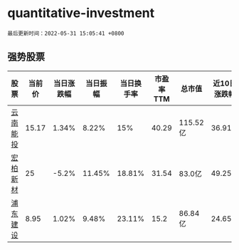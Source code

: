 # quantitative-investment

`最后更新时间：2022-05-31 15:05:41 +0800`

## 强势股票

|股票|当前价|当日涨跌幅|当日振幅|当日换手率|市盈率TTM|总市值|近10日涨跌幅|
|----|----|----|----|----|----|----|----|
|[云南能投](https://xueqiu.com/S/SZ002053)|15.17|1.34%|8.22%|15%|40.29|115.52亿|36.91%|
|[宏柏新材](https://xueqiu.com/S/SH605366)|25|-5.2%|11.45%|18.81%|31.54|83.0亿|49.25%|
|[浦东建设](https://xueqiu.com/S/SH600284)|8.95|1.02%|9.48%|23.11%|15.2|86.84亿|24.65%|
